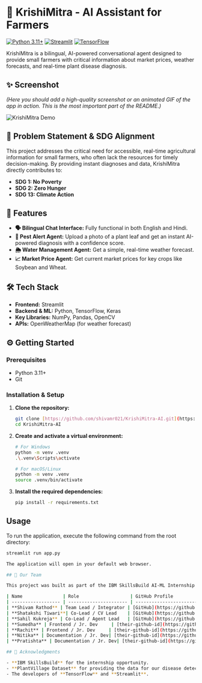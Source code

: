 # 🌿 KrishiMitra - AI Assistant for Farmers

[![Python 3.11+](https://img.shields.io/badge/Python-3.11+-blue.svg)](https://www.python.org/downloads/)
[![Streamlit](https://img.shields.io/badge/Streamlit-1.47.1-orange.svg)](https://streamlit.io)
[![TensorFlow](https://img.shields.io/badge/TensorFlow-2.19.0-FF6F00.svg)](https://www.tensorflow.org/)

KrishiMitra is a bilingual, AI-powered conversational agent designed to provide small farmers with critical information about market prices, weather forecasts, and real-time plant disease diagnosis.

## ✨ Screenshot

*(Here you should add a high-quality screenshot or an animated GIF of the app in action. This is the most important part of the README.)*

![KrishiMitra Demo](path/to/your/screenshot.png)

## 🎯 Problem Statement & SDG Alignment

This project addresses the critical need for accessible, real-time agricultural information for small farmers, who often lack the resources for timely decision-making. By providing instant diagnoses and data, KrishiMitra directly contributes to:
- **SDG 1: No Poverty**
- **SDG 2: Zero Hunger**
- **SDG 13: Climate Action**

## 🚀 Features

- **🗣️ Bilingual Chat Interface:** Fully functional in both English and Hindi.
- **🔬 Pest Alert Agent:** Upload a photo of a plant leaf and get an instant AI-powered diagnosis with a confidence score.
- **🌦️ Water Management Agent:** Get a simple, real-time weather forecast.
- **📈 Market Price Agent:** Get current market prices for key crops like Soybean and Wheat.

## 🛠️ Tech Stack

- **Frontend:** Streamlit
- **Backend & ML:** Python, TensorFlow, Keras
- **Key Libraries:** NumPy, Pandas, OpenCV
- **APIs:** OpenWeatherMap (for weather forecast)

## ⚙️ Getting Started

### Prerequisites

- Python 3.11+
- Git

### Installation & Setup

1.  **Clone the repository:**
    ```sh
    git clone [https://github.com/shivamr021/KrishiMitra-AI.git](https://github.com/shivamr021/KrishiMitra-AI.git)
    cd KrishiMitra-AI
    ```
2.  **Create and activate a virtual environment:**
    ```sh
    # For Windows
    python -m venv .venv
    .\.venv\Scripts\activate

    # For macOS/Linux
    python -m venv .venv
    source .venv/bin/activate
    ```
3.  **Install the required dependencies:**
    ```sh
    pip install -r requirements.txt
    ```

## Usage

To run the application, execute the following command from the root directory:

```sh
streamlit run app.py

The application will open in your default web browser.

## 👥 Our Team

This project was built as part of the IBM SkillsBuild AI-ML Internship by **Team Code Push Pray**.

| Name               | Role                   | GitHub Profile                                     | LinkedIn Profile                                       |
| ------------------ | ---------------------- | -------------------------------------------------- | ------------------------------------------------------ |
| **Shivam Rathod** | Team Lead / Integrator | [GitHub](https://github.com/shivamr021)    | [LinkedIn](https://www.linkedin.com/in/shivamrathod021/)    |
| **Shatakshi Tiwari**| Co-Lead / CV Lead    | [GitHub](https://github.com/Shatakshi0216) | [LinkedIn](https://www.linkedin.com/in/shatakshitiwari017/)  |
| **Sahil Kukreja** | Co-Lead / Agent Lead   | [GitHub](https://github.com/Sahilkukreja30) | [LinkedIn](https://www.linkedin.com/in/sahil-kukreja-943993289/)  |
| **Sumedha** | Frontend / Jr. Dev     | [their-github-id](https://github.com/their-id)    | [their-linkedin-id](https://linkedin.com/in/their-id)  |
| **Rachit** | Frontend / Jr. Dev     | [their-github-id](https://github.com/their-id)     | [their-linkedin-id](https://linkedin.com/in/their-id)  |
| **Nitika** | Documentation / Jr. Dev| [their-github-id](https://github.com/their-id)     | [their-linkedin-id](https://linkedin.com/in/their-id)  |
| **Pratishta** | Documentation / Jr. Dev| [their-github-id](https://github.com/their-id)  | [their-linkedin-id](https://linkedin.com/in/their-id)  |

## 🙏 Acknowledgments

- **IBM SkillsBuild** for the internship opportunity.
- **PlantVillage Dataset** for providing the data for our disease detection model.
- The developers of **TensorFlow** and **Streamlit**.
